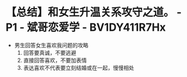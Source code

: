 # 【总结】和女生升温关系攻守之道。 - P1 - 斌哥恋爱学 - BV1DY411R7Hx

-   男生回答女生喜欢我问题的攻略
    1.  回答要真诚，不要逃避
    2.  直接回答喜欢，不要加表情
    3.  表达喜欢不代表要立刻结婚或在一起，慢慢相处